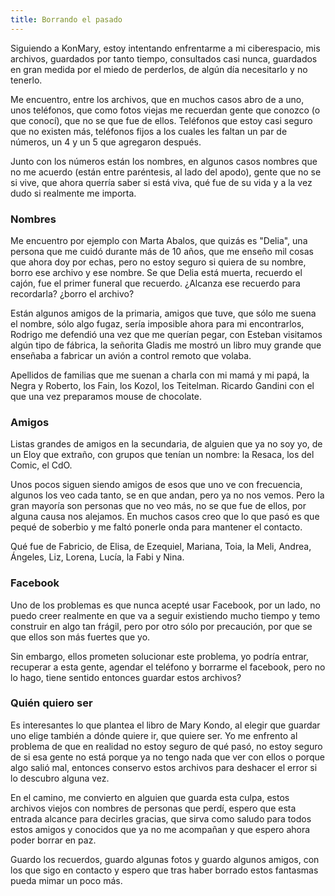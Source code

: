 ```yaml
---
title: Borrando el pasado
---
```


Siguiendo a KonMary, estoy intentando enfrentarme a mi ciberespacio, mis
archivos, guardados por tanto tiempo, consultados casi nunca, guardados en gran
medida por el miedo de perderlos, de algún día necesitarlo y no tenerlo.

Me encuentro, entre los archivos, que en muchos casos abro de a uno, unos
teléfonos, que como fotos viejas me recuerdan gente que conozco (o que conocí),
que no se que fue de ellos. Teléfonos que estoy casi seguro que no existen más,
teléfonos fijos a los cuales les faltan un par de números, un 4 y un 5 que
agregaron después.

Junto con los números están los nombres, en algunos casos nombres que no me
acuerdo (están entre paréntesis, al lado del apodo), gente que no se si vive,
que ahora querría saber si está viva, qué fue de su vida y a la vez dudo si
realmente me importa.

### Nombres

Me encuentro por ejemplo con Marta Abalos, que quizás es "Delia", una persona
que me cuidó durante más de 10 años, que me enseño mil cosas que ahora doy por
echas, pero no estoy seguro si quiera de su nombre, borro ese archivo y ese
nombre. Se que Delia está muerta, recuerdo el cajón, fue el primer funeral que
recuerdo. ¿Alcanza ese recuerdo para recordarla? ¿borro el archivo?

Están algunos amigos de la primaria, amigos que tuve, que sólo me suena el
nombre, sólo algo fugaz, sería imposible ahora para mi encontrarlos, Rodrigo me
defendió una vez que me querían pegar, con Esteban visitamos algún tipo de
fábrica, la señorita Gladis me mostró un libro muy grande que enseñaba a
fabricar un avión a control remoto que volaba.

Apellidos de familias que me suenan a charla con mi mamá y mi papá, la Negra y
Roberto, los Fain, los Kozol, los Teitelman. Ricardo Gandini con el que una vez
preparamos mouse de chocolate.

### Amigos

Listas grandes de amigos en la secundaria, de alguien que ya no soy yo, de un
Eloy que extraño, con grupos que tenían un nombre: la Resaca, los del Comic, el
CdO.

Unos pocos siguen siendo amigos de esos que uno ve con frecuencia, algunos los
veo cada tanto, se en que andan, pero ya no nos vemos. Pero la gran mayoría son
personas que no veo más, no se que fue de ellos, por alguna causa nos alejamos.
En muchos casos creo que lo que pasó es que pequé de soberbio y me faltó
ponerle onda para mantener el contacto.

Qué fue de Fabricio, de Elisa, de Ezequiel, Mariana, Toia, la Meli, Andrea,
Ángeles, Liz, Lorena, Lucía, la Fabi y Nina.

### Facebook

Uno de los problemas es que nunca acepté usar Facebook, por un lado, no puedo
creer realmente en que va a seguir existiendo mucho tiempo y temo construir en
algo tan frágil, pero por otro sólo por precaución, por que se que ellos son
más fuertes que yo.

Sin embargo, ellos prometen solucionar este problema, yo podría entrar,
recuperar a esta gente, agendar el teléfono y borrarme el facebook, pero no lo
hago, tiene sentido entonces guardar estos archivos?

### Quién quiero ser

Es interesantes lo que plantea el libro de Mary Kondo, al elegir que guardar
uno elige también a dónde quiere ir, que quiere ser. Yo me enfrento al problema
de que en realidad no estoy seguro de qué pasó, no estoy seguro de si esa gente
no está porque ya no tengo nada que ver con ellos o porque algo salió mal,
entonces conservo estos archivos para deshacer el error si lo descubro alguna
vez.

En el camino, me convierto en alguien que guarda esta culpa, estos archivos
viejos con nombres de personas que perdí, espero que esta entrada alcance para
decirles gracias, que sirva como saludo para todos estos amigos y conocidos que
ya no me acompañan y que espero ahora poder borrar en paz.

Guardo los recuerdos, guardo algunas fotos y guardo algunos amigos, con los que
sigo en contacto y espero que tras haber borrado estos fantasmas pueda mimar un
poco más.
